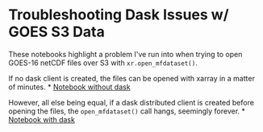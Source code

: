 # Troubleshooting Dask Issues w/ GOES S3 Data

These notebooks highlight a problem I've run into when trying to open GOES-16 netCDF files over S3 with `xr.open_mfdataset()`.

If no dask client is created, the files can be opened with xarray in a matter of minutes.
    * [Notebook without dask](./goes-16-no-dask.ipynb)
    
However, all else being equal, if a dask distributed client is created before opening the files, the `open_mfdataset()` call hangs, seemingly forever.
    * [Notebook with dask](./goes-16-with-dask.ipynb)